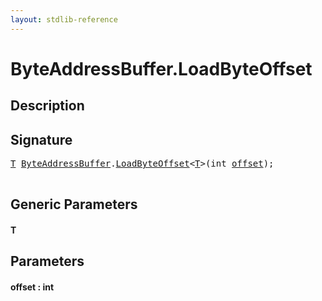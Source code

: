 ```yaml
---
layout: stdlib-reference
---
```


# ByteAddressBuffer\.LoadByteOffset

## Description





## Signature 

<pre>
<a href="loadbyteoffset-048#typeparam-T" class="code_type">T</a> <a href="../types/byteaddressbuffer-04b/index" class="code_type">ByteAddressBuffer</a>.<a href="loadbyteoffset-048">LoadByteOffset</a>&lt;<a href="loadbyteoffset-048#typeparam-T" class="code_type">T</a>&gt;(<span class="code_keyword">int</span> <a href="loadbyteoffset-048#decl-offset" class="code_param">offset</a>);

</pre>

## Generic Parameters

####  <a id="typeparam-T"></a>T

## Parameters

####  <a id="decl-offset"></a>offset  : int


